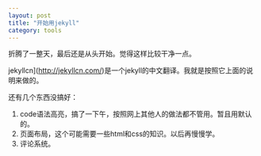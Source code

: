 ```yaml
---
layout: post
title: "开始用jekyll"
category: tools
---
```


折腾了一整天，最后还是从头开始。觉得这样比较干净一点。

jekyllcn](http://jekyllcn.com/)是一个jekyll的中文翻译。我就是按照它上面的说明来做的。

还有几个东西没搞好：
1. code语法高亮，搞了一下午，按照网上其他人的做法都不管用。暂且用默认的。
2. 页面布局，这个可能需要一些html和css的知识。以后再慢慢学。
3. 评论系统。


